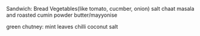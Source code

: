 Sandwich:
Bread
Vegetables(like tomato, cucmber, onion)
salt
chaat masala and roasted cumin powder
butter/mayyonise

green chutney:
mint leaves
chilli
coconut
salt

